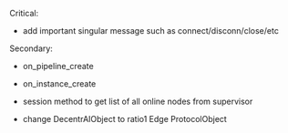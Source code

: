 Critical:

- add important singular message such as connect/disconn/close/etc

Secondary:

- on_pipeline_create
- on_instance_create

- session method to get list of all online nodes from supervisor

- change DecentrAIObject to ratio1 Edge ProtocolObject